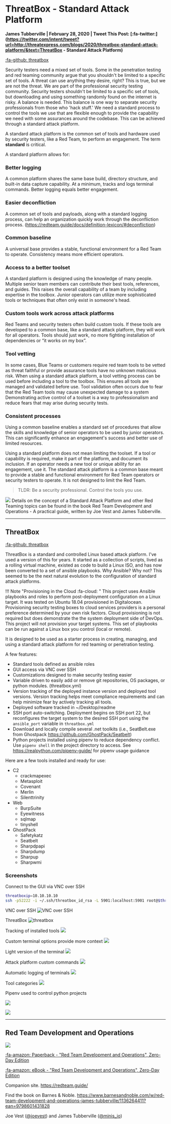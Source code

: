 # ThreatBox - Standard Attack Platform

**James Tubberville | February 28, 2020 | Tweet This Post: [:fa-twitter:](https://twitter.com/intent/tweet?url=http://threatexpress.com/blogs/2020/threatbox-standard-attack-platform/&text=ThreatBox - Standard Attack Platform)**

<meta name="twitter:card" content="summary" />
<meta name="twitter:site" content="" />
<meta name="twitter:title" content="ThreatBox" />
<meta name="twitter:description" content="Standard Attack Platform" />
<meta name="twitter:image" content="https://threatexpress.com/img/threatbox.png" />

[:fa-github: threatbox](http://github.com/threatexpress/threatbox)

Security testers need a mixed set of tools. Some in the penetration testing and red teaming community argue that you shouldn't be limited to a specific set of tools. A threat can use anything they desire, right? This is true, but we are not the threat. We are part of the professional security testing community. Security testers shouldn't be limited to a specific set of tools, but downloading and using something randomly found on the internet is risky. A balance is needed. This balance is one way to separate security professionals from those who 'hack stuff.' We need a standard process to control the tools we use that are flexible enough to provide the capability we need with some assurances around the codebase. This can be achieved through a standard attack platform. 

A standard attack platform is the common set of tools and hardware used by security testers, like a Red Team, to perform an engagement. The term __standard__ is critical. 

A standard platform allows for:

### Better logging
A common platform shares the same base build, directory structure, and built-in data capture capability. At a minimum, tracks and logs terminal commands. Better logging equals better engagement.

### Easier deconfliction
A common set of tools and payloads, along with a standard logging process, can help an organization quickly work through the deconfliction process. (https://redteam.guide/docs/definition-lexicon/#deconfliction)

### Common baseline
A universal base provides a stable, functional environment for a Red Team to operate. Consistency means more efficient operators.

### Access to a better toolset
A standard platform is designed using the knowledge of many people. Multiple senior team members can contribute their best tools, references, and guides. This raises the overall capability of a team by including expertise in the toolbox. Junior operators can utilize more sophisticated tools or techniques that often only exist in someone's head.

### Custom tools work across attack platforms
Red Teams and security testers often build custom tools. If these tools are developed to a common base, like a standard attack platform, they will work for all operators. Tools should just work, no more fighting installation of dependencies or “it works on my box”.

### Tool vetting
In some cases, Blue Teams or customers require red team tools to be vetted as threat faithful or provide assurance tools have no unknown malicious risk. When using a standard attack platform, a tool vetting process can be used before including a tool to the toolbox. This ensures all tools are managed and validated before use. Tool validation often occurs due to fear that the Red Team tools may cause unexpected damage to a system Demonstrating active control of a toolset is a way to professionalism and reduce fears that may arise during security tests. 

### Consistent processes
Using a common baseline enables a standard set of procedures that allow the skills and knowledge of senior operators to be used by junior operators. This can significantly enhance an engagement's success and better use of limited resources.

Using a standard platform does not mean limiting the toolset. If a tool or capability is required, make it part of the platform, and document its inclusion. If an operator needs a new tool or unique ability for an engagement, use it. The standard attack platform is a common base meant to provide a stable and functional environment for Red Team operators or security testers to operate. It is not designed to limit the Red Team. 

> TLDR: Be a security professional. Control the tools you use.

![][1] Details on the concept of a Standard Attack Platform and other Red Teaming topics can be found in the book Red Team Development and Operations - A practical guide, written by Joe Vest and James Tubberville.

---
## ThreatBox

[:fa-github: threatbox](http://github.com/threatexpress/threatbox)

ThreatBox is a standard and controlled Linux based attack platform. I've used a version of this for years. It started as a collection of scripts, lived as a rolling virtual machine, existed as code to build a Linux ISO, and has now been converted to a set of ansible playbooks. Why Ansible? Why not? This seemed to be the next natural evolution to the configuration of standard attack platforms.

!!! Note "Provisioning in the Cloud :fa-cloud: "
    This project uses Ansible playbooks and roles to perform post-deployment configuration on a Linux target. It was tested on Ubuntu 18.04 provisioned in Digitalocean. Provisioning security testing boxes to cloud services providers is a personal preference determined by your own risk factors. Cloud provisioning is not required but does demonstrate the the system deployment side of DevOps. This project will not provision your target systems. This set of playbooks can be run against a Linux box you control (local or remote).

It is designed to be used as a starter process in creating, managing, and using a standard attack platform for red teaming or penetration testing.

A few features:

- Standard tools defined as ansible roles
- GUI access via VNC over SSH
- Customizations designed to make security testing easier
- Variable driven to easily add or remove git repositories, OS packages, or python modules. (threatbox.yml)
- Version tracking of the deployed instance version and deployed tool versions. Version tracking helps meet compliance requirements and can help minimize fear by actively tracking all tools. 
- Deployed software tracked in ~/Desktop/readme
- SSH port auto-switching. Deployment begins on SSH port 22, but reconfigures the target system to the desired SSH port using the `ansible_port` variable in `threatbox.yml`
- Download and locally compile several .net toolkits (i.e., SeatBelt.exe from Ghostpack https://github.com/GhostPack/Seatbelt)
- Python projects installed using pipenv to reduce dependency conflict. Use `pipenv shell` in the project directory to access. See https://realpython.com/pipenv-guide/ for pipenv usage guidance

Here are a few tools installed and ready for use:

- C2
    - crackmapexec 
    - Metasploit
    - Covenant
    - Merlin
    - Silenttrinity
- Web
    - BurpSuite 
    - Eyewitness
    - sqlmap
    - tinyshell
- GhostPack
    - Safetykatz
    - Seatbelt
    - Sharpdpapi
    - Sharpdump
    - Sharpup
    - Sharpwmi

### Screenshots

Connect to the GUI via VNC over SSH

```bash
threatboxip=10.10.10.10
ssh -p52222 -i ~/.ssh/threatbox_id_rsa -L 5901:localhost:5901 root@$threatboxip
```

VNC over SSH ![VNC over SSH](/img/vnc_over_ssh.png)

ThreatBox ![threatbox](/img/threatbox.png)

Tracking of installed tools ![](/img/tool_tracking.png)

Custom terminal options provide more context ![](/img/custom_terminal.png)

Light version of the terminal ![](/img/light_terminal.png)

Attack platform custom commands ![](/img/help.png)

Automatic logging of terminals ![](/img/terminal_logs.png)

Tool categories ![](/img/tool_category.png)

Pipenv used to control python projects
 
![](/img/pipenv.png)

![](/img/pipenv_shell.png)

---
## Red Team Development and Operations

![][1]

[:fa-amazon: Paperback - "Red Team Development and Operations", Zero-Day Edition](https://www.amazon.com/dp/B083XVG633/ref=sr_1_2?keywords=red+team+development)

[:fa-amazon: eBook - "Red Team Development and Operations", Zero-Day Edition](https://www.amazon.com/dp/B0842BMMCC/ref=sr_1_1?keywords=Red+Team+Development+and+Operations)

Companion site. https://redteam.guide/

Find the book on Barnes & Noble. https://www.barnesandnoble.com/w/red-team-development-and-operations-james-tubberville/1136264411?ean=9798601431828


Joe Vest ([@joevest][2]) and James Tubberville ([@minis_io][3])

[1]: /img/book_cover_3d.png
[2]: https://www.twitter.com/joevest
[3]: https://www.twitter.com/minis_io

